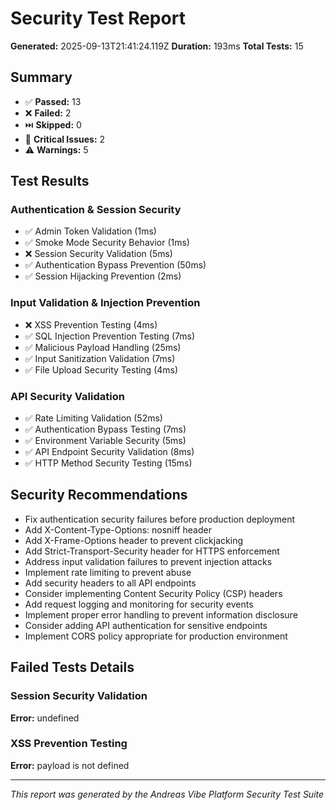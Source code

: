 
# Security Test Report

**Generated:** 2025-09-13T21:41:24.119Z
**Duration:** 193ms
**Total Tests:** 15

## Summary

- ✅ **Passed:** 13
- ❌ **Failed:** 2
- ⏭️ **Skipped:** 0
- 🚨 **Critical Issues:** 2
- ⚠️ **Warnings:** 5

## Test Results

### Authentication & Session Security
- ✅ Admin Token Validation (1ms)
- ✅ Smoke Mode Security Behavior (1ms)
- ❌ Session Security Validation (5ms)
- ✅ Authentication Bypass Prevention (50ms)
- ✅ Session Hijacking Prevention (2ms)

### Input Validation & Injection Prevention
- ❌ XSS Prevention Testing (4ms)
- ✅ SQL Injection Prevention Testing (7ms)
- ✅ Malicious Payload Handling (25ms)
- ✅ Input Sanitization Validation (7ms)
- ✅ File Upload Security Testing (4ms)

### API Security Validation
- ✅ Rate Limiting Validation (52ms)
- ✅ Authentication Bypass Testing (7ms)
- ✅ Environment Variable Security (5ms)
- ✅ API Endpoint Security Validation (8ms)
- ✅ HTTP Method Security Testing (15ms)

## Security Recommendations

- Fix authentication security failures before production deployment
- Add X-Content-Type-Options: nosniff header
- Add X-Frame-Options header to prevent clickjacking
- Add Strict-Transport-Security header for HTTPS enforcement
- Address input validation failures to prevent injection attacks
- Implement rate limiting to prevent abuse
- Add security headers to all API endpoints
- Consider implementing Content Security Policy (CSP) headers
- Add request logging and monitoring for security events
- Implement proper error handling to prevent information disclosure
- Consider adding API authentication for sensitive endpoints
- Implement CORS policy appropriate for production environment

## Failed Tests Details

### Session Security Validation
**Error:** undefined

### XSS Prevention Testing
**Error:** payload is not defined


---
*This report was generated by the Andreas Vibe Platform Security Test Suite*
